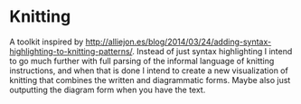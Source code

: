 Knitting
========

A toolkit inspired by http://alliejon.es/blog/2014/03/24/adding-syntax-highlighting-to-knitting-patterns/. Instead of just syntax highlighting I intend to go much further with full parsing of the informal language of knitting instructions, and when that is done I intend to create a new visualization of knitting that combines the written and diagrammatic forms. Maybe also just outputting the diagram form when you have the text.